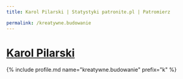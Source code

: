 ```yaml
---
title: Karol Pilarski | Statystyki patronite.pl | Patromierz

permalink: /kreatywne.budowanie
---
```


# [Karol Pilarski](https://patronite.pl/kreatywne.budowanie)

{% include profile.md name="kreatywne.budowanie" prefix="k" %}
